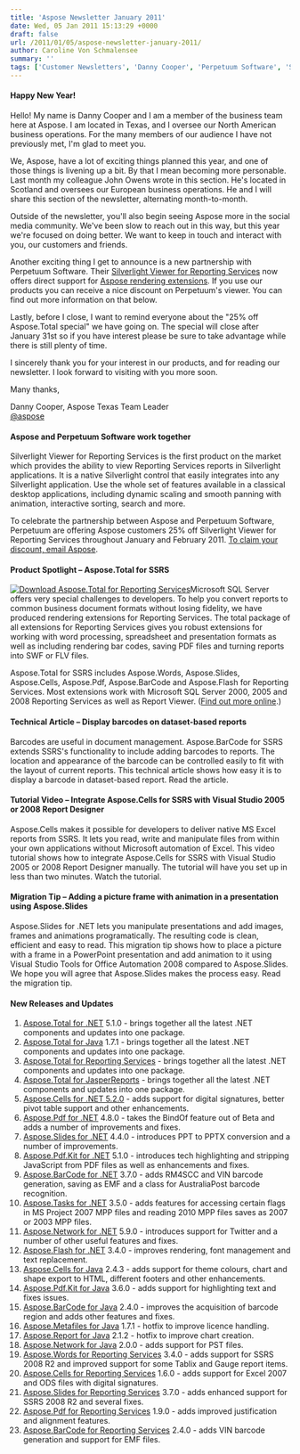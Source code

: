 ```yaml
---
title: 'Aspose Newsletter January 2011'
date: Wed, 05 Jan 2011 15:13:29 +0000
draft: false
url: /2011/01/05/aspose-newsletter-january-2011/
author: Caroline Von Schmalensee
summary: ''
tags: ['Customer Newsletters', 'Danny Cooper', 'Perpetuum Software', 'Silverlight', 'Texas team', 'festive offer', 'migration tip', 'special offer', 'technical article', 'tutorial video']
---
```


#### Happy New Year!

Hello! My name is Danny Cooper and I am a member of the business team here at Aspose. I am located in Texas, and I oversee our North American business operations. For the many members of our audience I have not previously met, I'm glad to meet you.  
  
We, Aspose, have a lot of exciting things planned this year, and one of those things is livening up a bit. By that I mean becoming more personable. Last month my colleague John Owens wrote in this section. He's located in Scotland and oversees our European business operations. He and I will share this section of the newsletter, alternating month-to-month.  
  
Outside of the newsletter, you'll also begin seeing Aspose more in the social media community. We've been slow to reach out in this way, but this year we're focused on doing better. We want to keep in touch and interact with you, our customers and friends.  
  
Another exciting thing I get to announce is a new partnership with Perpetuum Software. Their [Silverlight Viewer for Reporting Services][1] now offers direct support for [Aspose rendering extensions][2]. If you use our products you can receive a nice discount on Perpetuum's viewer. You can find out more information on that below.  
  
Lastly, before I close, I want to remind everyone about the "25% off Aspose.Total special" we have going on. The special will close after January 31st so if you have interest please be sure to take advantage while there is still plenty of time.  
  
I sincerely thank you for your interest in our products, and for reading our newsletter. I look forward to visiting with you more soon.  
  
Many thanks,  
  
Danny Cooper, Aspose Texas Team Leader  
[@aspose][3]

#### Aspose and Perpetuum Software work together

Silverlight Viewer for Reporting Services is the first product on the market which provides the ability to view Reporting Services reports in Silverlight applications. It is a native Silverlight control that easily integrates into any Silverlight application. Use the whole set of features available in a classical desktop applications, including dynamic scaling and smooth panning with animation, interactive sorting, search and more.  
  
To celebrate the partnership between Aspose and Perpetuum Software, Perpetuum are offering Aspose customers 25% off Silverlight Viewer for Reporting Services throughout January and February 2011. [To claim your discount, email Aspose][4].

#### Product Spotlight – Aspose.Total for SSRS

[![Download Aspose.Total for Reporting Services][5]](http://www.aspose.com/community/files/52/ssrs-rendering-extensions/aspose.total-for-reporting-services/default.aspx?utm_source=newsletterJan11&utm_medium=email&utm_campaign=download)Microsoft SQL Server offers very special challenges to developers. To help you convert reports to common business document formats without losing fidelity, we have produced rendering extensions for Reporting Services. The total package of all extensions for Reporting Services gives you robust extensions for working with word processing, spreadsheet and presentation formats as well as including rendering bar codes, saving PDF files and turning reports into SWF or FLV files.  
  
Aspose.Total for SSRS includes Aspose.Words, Aspose.Slides, Aspose.Cells, Aspose.Pdf, Aspose.BarCode and Aspose.Flash for Reporting Services. Most extensions work with Microsoft SQL Server 2000, 2005 and 2008 Reporting Services as well as Report Viewer. ([Find out more online][6].)

#### Technical Article – Display barcodes on dataset-based reports

Barcodes are useful in document management. Aspose.BarCode for SSRS extends SSRS's functionality to include adding barcodes to reports. The location and appearance of the barcode can be controlled easily to fit with the layout of current reports. This technical article shows how easy it is to display a barcode in dataset-based report. Read the article.

#### Tutorial Video – Integrate Aspose.Cells for SSRS with Visual Studio 2005 or 2008 Report Designer

Aspose.Cells makes it possible for developers to deliver native MS Excel reports from SSRS. It lets you read, write and manipulate files from within your own applications without Microsoft automation of Excel. This video tutorial shows how to integrate Aspose.Cells for SSRS with Visual Studio 2005 or 2008 Report Designer manually. The tutorial will have you set up in less than two minutes. Watch the tutorial.

#### Migration Tip – Adding a picture frame with animation in a presentation using Aspose.Slides

Aspose.Slides for .NET lets you manipulate presentations and add images, frames and animations programatically. The resulting code is clean, efficient and easy to read. This migration tip shows how to place a picture with a frame in a PowerPoint presentation and add animation to it using Visual Studio Tools for Office Automation 2008 compared to Aspose.Slides. We hope you will agree that Aspose.Slides makes the process easy. Read the migration tip.

#### New Releases and Updates

1.  [Aspose.Total for .NET][7] 5.1.0 - brings together all the latest .NET components and updates into one package.
2.  [Aspose.Total for Java][8] 1.7.1 - brings together all the latest .NET components and updates into one package.
3.  [Aspose.Total for Reporting Services][9] - brings together all the latest .NET components and updates into one package.
4.  [Aspose.Total for JasperReports][10] - brings together all the latest .NET components and updates into one package.
5.  [Aspose.Cells for .NET 5.2.0][11] - adds support for digital signatures, better pivot table support and other enhancements.
6.  [Aspose.Pdf for .NET][12] 4.8.0 - takes the BindOf feature out of Beta and adds a number of improvements and fixes.
7.  [Aspose.Slides for .NET][13] 4.4.0 - introduces PPT to PPTX conversion and a number of improvements.
8.  [Aspose.Pdf.Kit for .NET][14] 5.1.0 - introduces tech highlighting and stripping JavaScript from PDF files as well as enhancements and fixes.
9.  [Aspose.BarCode for .NET][15] 3.7.0 - adds RM4SCC and VIN barcode generation, saving as EMF and a class for AustraliaPost barcode recognition.
10.  [Aspose.Tasks for .NET][16] 3.5.0 - adds features for accessing certain flags in MS Project 2007 MPP files and reading 2010 MPP files saves as 2007 or 2003 MPP files.
11.  [Aspose.Network for .NET][17] 5.9.0 - introduces support for Twitter and a number of other useful features and fixes.
12.  [Aspose.Flash for .NET][18] 3.4.0 - improves rendering, font management and text replacement.
13.  [Aspose.Cells for Java][19] 2.4.3 - adds support for theme colours, chart and shape export to HTML, different footers and other enhancements.
14.  [Aspose.Pdf.Kit for Java][20] 3.6.0 - adds support for highlighting text and fixes issues.
15.  [Aspose.BarCode for Java][21] 2.4.0 - improves the acquisition of barcode region and adds other features and fixes.
16.  [Aspose.Metafiles for Java][22] 1.7.1 - hotfix to improve licence handling.
17.  [Aspose.Report for Java][23] 2.1.2 - hotfix to improve chart creation.
18.  [Aspose.Network for Java][24] 2.0.0 - adds support for PST files.
19.  [Aspose.Words for Reporting Services][25] 3.4.0 - adds support for SSRS 2008 R2 and improved support for some Tablix and Gauge report items.
20.  [Aspose.Cells for Reporting Services][26] 1.6.0 - adds support for Excel 2007 and ODS files with digital signatures.
21.  [Aspose.Slides for Reporting Services][27] 3.7.0 - adds enhanced support for SSRS 2008 R2 and several fixes.
22.  [Aspose.Pdf for Reporting Services][28] 1.9.0 - adds improved justification and alignment features.
23.  [Aspose.BarCode for Reporting Services][29] 2.4.0 - adds VIN barcode generation and support for EMF files.




[1]: http://www.perpetuumsoft.com/Product.aspx?pid=116&tid=overview&utm_source=newsletterJan11&utm_medium=email&utm_campaign=perpetuum
[2]: http://www.aspose.com/categories/ssrs-rendering-extensions/aspose.total-for-reporting-services/default.aspx?utm_source=newsletterJan11&utm_medium=email&utm_campaign=perpetuum%2Baspose%2Bpage
[3]: http://twitter.com/#!/aspose
[4]: mailto:perpetuum.special@aspose.com
[5]: https://github.com/aspose-pdf/Aspose.PDF-for-Java
[6]: http://www.aspose.com/categories/ssrs-rendering-extensions/aspose.total-for-reporting-services/default.aspx
[7]: http://www.aspose.com/community/files/51/.net-components/aspose.total-for-.net/default.aspx?utm_source=newsletterJan11&utm_medium=email&utm_campaign=aspose%2Btotal%2Bfor%2B.net
[8]: http://www.aspose.com/community/files/72/java-components/aspose.total-for-java/default.aspx?utm_source=newsletterJan11&utm_medium=email&utm_campaign=aspose.total%2BJava
[9]: http://www.aspose.com/community/files/52/ssrs-rendering-extensions/aspose.total-for-reporting-services/default.aspx?utm_source=newsletterJan11&utm_medium=email&utm_campaign=Aspose.Total%2BSSRS
[10]: http://www.aspose.com/community/files/67/jasperreports-exporters/aspose-total-for-jasperreports/default.aspx?utm_source=newsletterJan11&utm_medium=email&utm_campaign=Aspose.Total%2BJR
[11]: http://www.aspose.com/community/files/51/.net-components/aspose.cells-for-.net/default.aspx
[12]: http://www.aspose.com/community/files/51/.net-components/aspose.pdf-for-.net/default.aspx
[13]: http://www.aspose.com/community/files/51/.net-components/aspose.slides-for-.net/default.aspx
[14]: http://www.aspose.com/community/files/51/.net-components/aspose.pdf.kit-for-.net/default.aspx
[15]: http://www.aspose.com/community/files/51/.net-components/aspose.barcode-for-.net/default.aspx
[16]: http://www.aspose.com/community/files/51/.net-components/aspose.tasks-for-.net/default.aspx
[17]: http://www.aspose.com/community/files/51/.net-components/aspose.network-for-.net/default.aspx
[18]: http://www.aspose.com/community/files/51/.net-components/aspose.flash-for-.net/default.aspx
[19]: http://www.aspose.com/community/files/72/java-components/aspose.cells-for-java/default.aspx
[20]: http://www.aspose.com/community/files/72/java-components/aspose.pdf.kit-for-java/default.aspx
[21]: http://www.aspose.com/community/files/72/java-components/aspose.barcode-for-java/default.aspx
[22]: http://www.aspose.com/community/files/72/java-components/aspose.metafiles-for-java/default.aspx
[23]: http://www.aspose.com/community/files/72/java-components/aspose.report-for-java/default.aspx
[24]: http://www.aspose.com/community/files/72/java-components/aspose.network-for-java/default.aspx
[25]: http://www.aspose.com/community/files/52/ssrs-rendering-extensions/aspose.words-for-reporting-services/default.aspx
[26]: http://www.aspose.com/community/files/52/ssrs-rendering-extensions/aspose.cells-for-reporting-services/default.aspx
[27]: http://www.aspose.com/community/files/52/ssrs-rendering-extensions/aspose.slides-for-reporting-services/default.aspx
[28]: http://www.aspose.com/community/files/52/ssrs-rendering-extensions/aspose.pdf-for-reporting-services/default.aspx
[29]: http://www.aspose.com/community/files/52/ssrs-rendering-extensions/aspose.barcode-for-reporting-services/default.aspx



